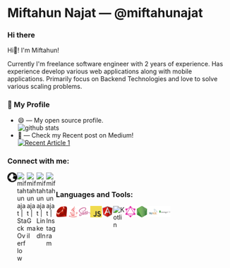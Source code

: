 # Miftahun Najat &mdash; @miftahunajat
### Hi there 

Hi👋! I'm Miftahun!

Currently I'm freelance software engineer with 2 years of experience. Has experience develop various web applications along with mobile applications. Primarily focus on Backend Technologies and love to solve various scaling problems.

### 🌱 My Profile
- 😄 &mdash; My open source profile. <br> ![github stats](https://github-readme-stats.vercel.app/api?username=miftahunajat&show_icons=true)
- 📝 &mdash; Check my Recent post on Medium! 
    <br> <a target="_blank" href="https://github-readme-medium-recent-article.vercel.app/medium/@miftahunajat/1"><img src="https://github-readme-medium-recent-article.vercel.app/medium/@miftahunajat/1" alt="Recent Article 1"></a>


### Connect with me:

[<img align="left" alt="miftahunajat.github.io" width="22px" src="https://raw.githubusercontent.com/iconic/open-iconic/master/svg/globe.svg" />][website]
[<img align="left" alt="miftahunajat | StackOverflow" width="22px" src="https://cdn.jsdelivr.net/npm/simple-icons@v3/icons/stackoverflow.svg" />][stackoverflow]
[<img align="left" alt="miftahunajat | Gmail" width="22px" src="https://cdn.jsdelivr.net/npm/simple-icons@v3/icons/gmail.svg" />][email]
[<img align="left" alt="miftahunajat | LinkedIn" width="22px" src="https://cdn.jsdelivr.net/npm/simple-icons@v3/icons/linkedin.svg" />][linkedin]
[<img align="left" alt="miftahunajat | Instagram" width="22px" src="https://cdn.jsdelivr.net/npm/simple-icons@v3/icons/instagram.svg" />][instagram]

<br />

### Languages and Tools:

<img align="left" alt="Ruby on Rails" width="26px" src="https://raw.githubusercontent.com/devicons/devicon/0d6c64dbbf311879f7d563bfc3ccf559f9ed111c/icons/ruby/ruby-original.svg" />
<img align="left" alt="Java" width="26px" src="https://raw.githubusercontent.com/devicons/devicon/0d6c64dbbf311879f7d563bfc3ccf559f9ed111c/icons/java/java-plain.svg" />
<img align="left" alt="Sass" width="26px" src="https://raw.githubusercontent.com/github/explore/80688e429a7d4ef2fca1e82350fe8e3517d3494d/topics/sass/sass.png" />
<img align="left" alt="JavaScript" width="26px" src="https://raw.githubusercontent.com/github/explore/80688e429a7d4ef2fca1e82350fe8e3517d3494d/topics/javascript/javascript.png" />
<img align="left" alt="Angular" width="26px" src="https://raw.githubusercontent.com/devicons/devicon/0d6c64dbbf311879f7d563bfc3ccf559f9ed111c/icons/angularjs/angularjs-original.svg" />
<img align="left" alt="Kotlin" width="26px" src="https://cdn.iconscout.com/icon/free/png-512/kotlin-283155.png" />
<img align="left" alt="GraphQL" width="26px" src="https://raw.githubusercontent.com/github/explore/80688e429a7d4ef2fca1e82350fe8e3517d3494d/topics/graphql/graphql.png" />
<img align="left" alt="Node.js" width="26px" src="https://raw.githubusercontent.com/github/explore/80688e429a7d4ef2fca1e82350fe8e3517d3494d/topics/nodejs/nodejs.png" />
<img align="left" alt="MySQL" width="26px" src="https://raw.githubusercontent.com/github/explore/80688e429a7d4ef2fca1e82350fe8e3517d3494d/topics/mysql/mysql.png" />
<img align="left" alt="MongoDB" width="26px" src="https://raw.githubusercontent.com/github/explore/80688e429a7d4ef2fca1e82350fe8e3517d3494d/topics/mongodb/mongodb.png" />

<br />
<br />

[website]: miftahunajat.github.io
[email]: mailto:miftahunajat@gmail.com
[linkedin]: https://linkedin.com/in/miftahunajat
[instagram]: https://instagram.com/miftahunajat
[stackoverflow]: https://stackoverflow.com/users/10498648/miftahun-najat
